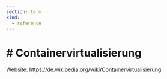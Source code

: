 ```yaml
---
section: term
kind:
  - reference
---
```


# # Containervirtualisierung

Website: <https://de.wikipedia.org/wiki/Containervirtualisierung>
